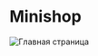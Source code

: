 ﻿# Minishop
![Главная страница](https://https://github.com/XeeRooX/minishop/blob/master/minishop/readmeImages/1.png "Главная")